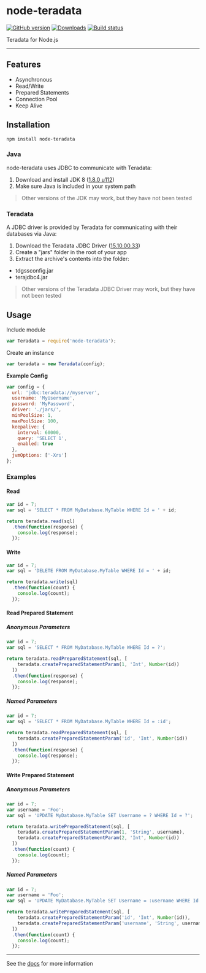 # node-teradata

[![GitHub version](https://badge.fury.io/gh/2Toad%2Fnode-teradata.svg)](https://github.com/2Toad/node-teradata/releases)
[![Downloads](https://img.shields.io/npm/dm/node-teradata.svg)](https://www.npmjs.com/package/node-teradata)
[![Build status](https://github.com/2toad/node-teradata/actions/workflows/ci.yml/badge.svg)](https://github.com/2Toad/node-teradata/actions/workflows/ci.yml)

Teradata for Node.js

---

## Features

 * Asynchronous
 * Read/Write
 * Prepared Statements
 * Connection Pool
 * Keep Alive

## Installation

`npm install node-teradata`

### Java

node-teradata uses JDBC to communicate with Teradata:

1. Download and install JDK 8 ([1.8.0 u112](http://www.oracle.com/technetwork/java/javase/downloads/jdk8-downloads-2133151.html))
2. Make sure Java is included in your system path

> Other versions of the JDK may work, but they have not been tested

### Teradata

A JDBC driver is provided by Teradata for communicating with their databases via Java:

1. Download the Teradata JDBC Driver ([15.10.00.33](http://downloads.teradata.com/download/connectivity/jdbc-driver))
2. Create a "jars" folder in the root of your  app
3. Extract the archive's contents into the folder:
  * tdgssconfig.jar
  * terajdbc4.jar

> Other versions of the Teradata JDBC Driver may work, but they have not been tested

## Usage

Include module
```js
var Teradata = require('node-teradata');
```

Create an instance
```js
var teradata = new Teradata(config);
```

**Example Config**
```js
var config = {
  url: 'jdbc:teradata://myserver',
  username: 'MyUsername',
  password: 'MyPassword',
  driver: './jars/',
  minPoolSize: 1,
  maxPoolSize: 100,
  keepalive: {
    interval: 60000,
    query: 'SELECT 1',
    enabled: true
  },
  jvmOptions: ['-Xrs']
};
```

### Examples

#### Read
```js
var id = 7;
var sql = 'SELECT * FROM MyDatabase.MyTable WHERE Id = ' + id;

return teradata.read(sql)
  .then(function(response) {
    console.log(response);
  });
```

#### Write
```js
var id = 7;
var sql = 'DELETE FROM MyDatabase.MyTable WHERE Id = ' + id;

return teradata.write(sql)
  .then(function(count) {
    console.log(count);
  });
```

#### Read Prepared Statement

##### Anonymous Parameters
```js
var id = 7;
var sql = 'SELECT * FROM MyDatabase.MyTable WHERE Id = ?';

return teradata.readPreparedStatement(sql, [
    teradata.createPreparedStatementParam(1, 'Int', Number(id))
  ])
  .then(function(response) {
    console.log(response);
  });
```

##### Named Parameters
```js
var id = 7;
var sql = 'SELECT * FROM MyDatabase.MyTable WHERE Id = :id';

return teradata.readPreparedStatement(sql, [
    teradata.createPreparedStatementParam('id', 'Int', Number(id))
  ])
  .then(function(response) {
    console.log(response);
  });
```

#### Write Prepared Statement

##### Anonymous Parameters
```js
var id = 7;
var username = 'Foo';
var sql = 'UPDATE MyDatabase.MyTable SET Username = ? WHERE Id = ?';

return teradata.writePreparedStatement(sql, [
    teradata.createPreparedStatementParam(1, 'String', username),
    teradata.createPreparedStatementParam(2, 'Int', Number(id))
  ])
  .then(function(count) {
    console.log(count);
  });
```

##### Named Parameters

```js
var id = 7;
var username = 'Foo';
var sql = 'UPDATE MyDatabase.MyTable SET Username = :username WHERE Id = :id';

return teradata.writePreparedStatement(sql, [
    teradata.createPreparedStatementParam('id', 'Int', Number(id)),
    teradata.createPreparedStatementParam('username', 'String', username)
  ])
  .then(function(count) {
    console.log(count);
  });
```

---

See the [docs](https://github.com/2Toad/node-teradata/tree/master/docs) for more information
